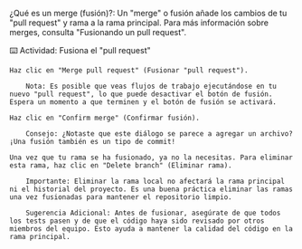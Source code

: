 ¿Qué es un merge (fusión)?: Un "merge" o fusión añade los cambios de tu "pull request" y rama a la rama principal. Para más información sobre merges, consulta "Fusionando un pull request".

⌨️ Actividad: Fusiona el "pull request"

    Haz clic en "Merge pull request" (Fusionar "pull request").

        Nota: Es posible que veas flujos de trabajo ejecutándose en tu nuevo "pull request", lo que puede desactivar el botón de fusión. Espera un momento a que terminen y el botón de fusión se activará.

    Haz clic en "Confirm merge" (Confirmar fusión).

        Consejo: ¿Notaste que este diálogo se parece a agregar un archivo? ¡Una fusión también es un tipo de commit!

    Una vez que tu rama se ha fusionado, ya no la necesitas. Para eliminar esta rama, haz clic en "Delete branch" (Eliminar rama).

        Importante: Eliminar la rama local no afectará la rama principal ni el historial del proyecto. Es una buena práctica eliminar las ramas una vez fusionadas para mantener el repositorio limpio.

        Sugerencia Adicional: Antes de fusionar, asegúrate de que todos los tests pasen y de que el código haya sido revisado por otros miembros del equipo. Esto ayuda a mantener la calidad del código en la rama principal.